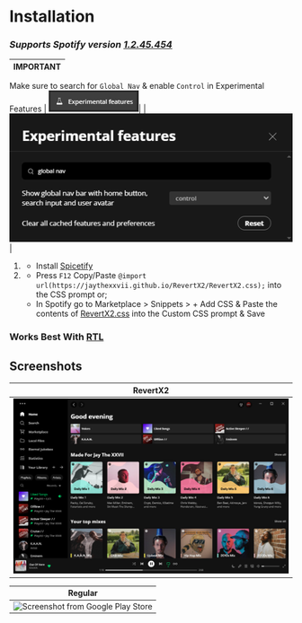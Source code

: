 # Installation
### *Supports Spotify version [1.2.45.454](https://docs.google.com/spreadsheets/d/1wztO1L4zvNykBRw7X4jxP8pvo11oQjT0O5DvZ_-S4Ok/edit?pli=1&gid=803394557#gid=803394557a)*
|IMPORTANT|
|:---:|
Make sure to search for `Global Nav` & enable `Control` in Experimental Features
| ![Experimental Features](https://raw.githubusercontent.com/JayTheXXVII/jaythexxvii.github.io/main/Assets/Spicetify/Experimental_Features.png)| 
|![Global Nav](https://raw.githubusercontent.com/JayTheXXVII/jaythexxvii.github.io/main/Assets/Spicetify/Global_Nav_Setting.png)|

1. - Install [Spicetify](https://spicetify.app/)  
2. - Press `F12` Copy/Paste `@import url(https://jaythexxvii.github.io/RevertX2/RevertX2.css);` into the CSS prompt or;
   - In Spotify go to Marketplace > Snippets > + Add CSS & Paste the contents of [RevertX2.css](https://jaythexxvii.github.io/RevertX2/RevertX2.css) into the Custom CSS prompt & Save

###  Works Best With [RTL](https://github.com/JayTheXXVII/RTL)

## Screenshots

|RevertX2|
|---|
|![Screenshot of RevertX2](https://raw.githubusercontent.com/JayTheXXVII/jaythexxvii.github.io/main/Assets/RevertX2%20Preview%20Image.png)|


|Regular|
|---|
|![Screenshot from Google Play Store](https://play-lh.googleusercontent.com/kDXJ6XA2Cm47lzDCvvu6HNCu0PWmTwZKiY0ldCWrCgXGT3Ms-lbP_WN1v5vknspnLT15=w5120-h2880)|
